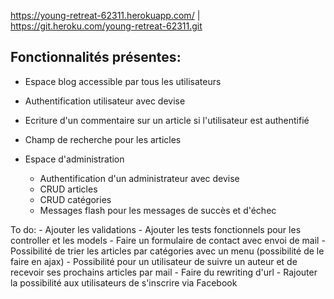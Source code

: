 https://young-retreat-62311.herokuapp.com/ |
https://git.heroku.com/young-retreat-62311.git


Fonctionnalités présentes:
------
- Espace blog accessible par tous les utilisateurs
- Authentification utilisateur avec devise
- Ecriture d'un commentaire sur un article si l'utilisateur est authentifié
- Champ de recherche pour les articles

- Espace d'administration
    - Authentification d'un administrateur avec devise
    - CRUD articles
    - CRUD catégories
    - Messages flash pour les messages de succès et d'échec
    
To do:
    - Ajouter les validations
    - Ajouter les tests fonctionnels pour les controller et les models
    - Faire un formulaire de contact avec envoi de mail
    - Possibilité de trier les articles par catégories avec un menu (possibilité de le faire en ajax)
    - Possibilité pour un utilisateur de suivre un auteur et de recevoir ses prochains articles par mail
    - Faire du rewriting d'url
    - Rajouter la possibilité aux utilisateurs de s'inscrire via Facebook
